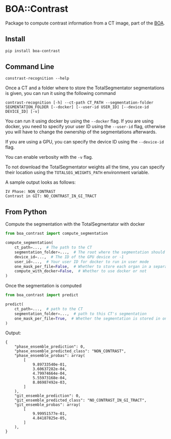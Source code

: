  # BOA::Contrast

Package to compute contrast information from a CT image, part of the [BOA](https://github.com/UMEssen/Body-and-Organ-Analyzer).

## Install

```bash
pip install boa-contrast
```

## Command Line
```
constrast-recognition --help
```
Once a CT and a folder where to store the TotalSegmentator segmentations is given, you can run it using the following command
```
contrast-recognition [-h] --ct-path CT_PATH --segmentation-folder SEGMENTATION_FOLDER [--docker] [--user-id USER_ID] [--device-id DEVICE_ID] [-v]
```

You can run it using docker by using the `--docker` flag. If you are using docker, you need to specify your user ID using the `--user-id` flag, otherwise you will have to change the ownership of the segmentations afterwards.

If you are using a GPU, you can specify the device ID using the `--device-id` flag.

You can enable verbosity with the `-v` flag.

To not download the TotalSegmentator weights all the time, you can specify their location using the `TOTALSEG_WEIGHTS_PATH` environment variable.

A sample output looks as follows:
```
IV Phase: NON_CONTRAST
Contrast in GIT: NO_CONTRAST_IN_GI_TRACT
```

## From Python
Compute the segmentation with the TotalSegmentator with docker

```python
from boa_contrast import compute_segmentation

compute_segmentation(
    ct_path=...,  # The path to the CT
    segmentation_folder=...,  # The root where the segmentation should be stored
    device_id=...,  # The ID of the GPU device or -1
    user_id=...,  # Your user ID for docker to run in user mode
    one_mask_per_file=False,  # Whether to store each organ in a separate file
    compute_with_docker=False,  # Whether to use docker or not
)
```

Once the segmentation is computed

```python
from boa_contrast import predict

predict(
    ct_path=...,  # path to the CT
    segmentation_folder=...,  # path to this CT's segmentation
    one_mask_per_file=True,  # Whether the segmentation is stored in one file per organ
)
```

Output:
```
{
    "phase_ensemble_prediction": 0,
    "phase_ensemble_predicted_class": "NON_CONTRAST",
    "phase_ensemble_probas": array(
        [
            9.89733540e-01,
            3.60637282e-04,
            4.79974664e-04,
            5.55973168e-04,
            8.86987492e-03,
        ]
    ),
    "git_ensemble_prediction": 0,
    "git_ensemble_predicted_class": "NO_CONTRAST_IN_GI_TRACT",
    "git_ensemble_probas": array(
        [
            9.99951577e-01,
            4.84187825e-05,
        ]
    ),
}
```
